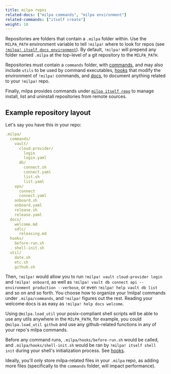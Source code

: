 ```yaml
---
title: milpa repos
related-docs: ["milpa commands", "milpa environment"]
related-commands: ["itself create"]
weight: 10
---
```

Repositories are folders that contain a `.milpa` folder within. Use the `MILPA_PATH` environment variable to tell `!milpa!` where to look for repos (see [`!milpa! itself docs environment`](/.milpa/docs/milpa/environment.md#MILPA_PATH)). By default, `!milpa!` will prepend any folder named `.milpa` at the top-level of a git repository to the `MILPA_PATH`.

Repositories must contain a `commands` folder, with [commands](/.milpa/docs/milpa/command/index.md), and may also include `utils` to be used by command executables, [hooks](/.milpa/docs/milpa/repo/hooks.md) that modify the environment of `!milpa!` commands, and [docs](/.milpa/docs/milpa/repo/docs.md), to document anything related to your `!milpa!` repo.

Finally, milpa provides commands under [`milpa itself repo`](/.milpa/commands/itself/repo/index.md) to manage install, list and uninstall repositories from remote sources.

## Example repository layout

Let's say you have this in your repo:

```yaml
.milpa/
  commands/
    vault/
      cloud-provider/
        login
        login.yaml
      db/
        connect.sh
        connect.yaml
        list.sh
        list.yaml
    vpn/
      connect
      connect.yaml
    onboard.sh
    onboard.yaml
    release.sh
    release.yaml
  docs/
    welcome.md
    sdlc/
      releasing.md
  hooks/
    before-run.sh
    shell-init.sh
  util/
    date.sh
    etc.sh
    github.sh
```

Then, `!milpa!` would allow you to run `!milpa! vault cloud-provider login` and `!milpa! onboard`, as well as `!milpa! vault db connect api --environment production --verbose`, or even `!milpa! help vault db list` and so on and so forth. You choose how to organize your !milpa! commands under `.milpa/commands`, and `!milpa!` figures out the rest. Reading your welcome docs is as easy as `!milpa! help docs welcome`.

Using `@milpa.load_util` your posix-compliant shell scripts will be able to use any utils anywhere in the `MILPA_PATH`, for example, you could `@milpa.load_util github` and use any github-related functions in any of your repo's milpa commands.

Before any command runs, `.milpa/hooks/before-run.sh` would be called, and `.milpa/hooks/shell-init.sh` would be ran by `!milpa! itself shell init` during your shell's initialization process. See [hooks](/.milpa/docs/milpa/repo/hooks.md).

Ideally, you'll only store milpa-related files in your `.milpa` repo, as adding more files (specifically to the `commands` folder, will impact performance).
